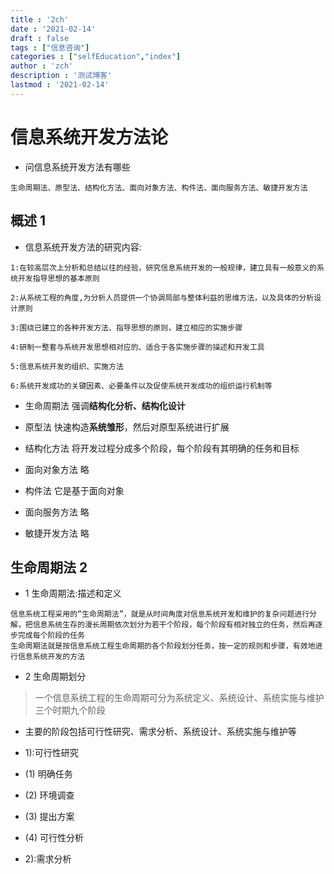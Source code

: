 ```yaml
---
title : '2ch'
date : '2021-02-14'
draft : false
tags : ["信息咨询"]
categories : ["selfEducation","index"]
author : 'zch'
description : '测试博客'
lastmod : '2021-02-14'
---
```



# 信息系统开发方法论

+ 问信息系统开发方法有哪些

```
生命周期法、原型法、结构化方法、面向对象方法、构件法、面向服务方法、敏捷开发方法
```


## 概述 1

+ 信息系统开发方法的研究内容:

```
1:在较高层次上分析和总结以往的经验，研究信息系统开发的一般规律，建立具有一般意义的系统开发指导思想的基本原则

2:从系统工程的角度,为分析人员提供一个协调局部与整体利益的思维方法，以及具体的分析设计原则

3:围绕已建立的各种开发方法、指导思想的原则，建立相应的实施步骤

4:研制一整套与系统开发思想相对应的、适合于各实施步骤的描述和开发工具

5:信息系统开发的组织、实施方法

6:系统开发成功的关键因素、必要条件以及促使系统开发成功的组织运行机制等
```

+ 生命周期法 强调**结构化分析、结构化设计**

+ 原型法 快速构造**系统雏形**，然后对原型系统进行扩展

+ 结构化方法 将开发过程分成多个阶段，每个阶段有其明确的任务和目标

+ 面向对象方法 略

+ 构件法 它是基于面向对象

+ 面向服务方法 略

+ 敏捷开发方法 略



## 生命周期法 2

+ 1 生命周期法:描述和定义


```
信息系统工程采用的“生命周期法”，就是从时间角度对信息系统开发和维护的复杂问题进行分解，把信息系统生存的漫长周期依次划分为若干个阶段，每个阶段有相对独立的任务，然后再逐步完成每个阶段的任务
生命周期法就是按信息系统工程生命周期的各个阶段划分任务，按一定的规则和步骤，有效地进行信息系统开发的方法
```


+ 2 生命周期划分

> 一个信息系统工程的生命周期可分为系统定义、系统设计、系统实施与维护 三个时期九个阶段

+ 主要的阶段包括可行性研究、需求分析、系统设计、系统实施与维护等

+ 1):可行性研究


* (1) 明确任务

* (2) 环境调查

* (3) 提出方案

* (4) 可行性分析


+ 2):需求分析


















